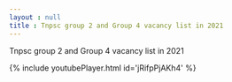```yaml
---
layout : null
title : Tnpsc group 2 and Group 4 vacancy list in 2021
---
```


Tnpsc group 2 and Group 4 vacancy list in 2021



{% include youtubePlayer.html id='jRifpPjAKh4' %}
